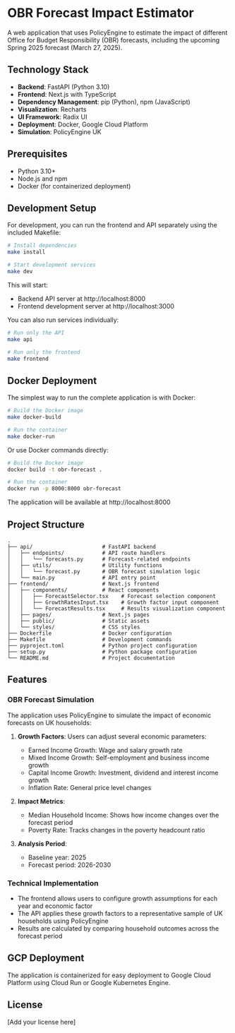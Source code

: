 # OBR Forecast Impact Estimator

A web application that uses PolicyEngine to estimate the impact of different Office for Budget Responsibility (OBR) forecasts, including the upcoming Spring 2025 forecast (March 27, 2025).

## Technology Stack

- **Backend**: FastAPI (Python 3.10)
- **Frontend**: Next.js with TypeScript
- **Dependency Management**: pip (Python), npm (JavaScript)
- **Visualization**: Recharts
- **UI Framework**: Radix UI
- **Deployment**: Docker, Google Cloud Platform
- **Simulation**: PolicyEngine UK

## Prerequisites

- Python 3.10+
- Node.js and npm
- Docker (for containerized deployment)

## Development Setup

For development, you can run the frontend and API separately using the included Makefile:

```bash
# Install dependencies
make install

# Start development services
make dev
```

This will start:
- Backend API server at http://localhost:8000
- Frontend development server at http://localhost:3000

You can also run services individually:

```bash
# Run only the API
make api

# Run only the frontend
make frontend
```

## Docker Deployment

The simplest way to run the complete application is with Docker:

```bash
# Build the Docker image
make docker-build

# Run the container
make docker-run
```

Or use Docker commands directly:

```bash
# Build the Docker image
docker build -t obr-forecast .

# Run the container
docker run -p 8000:8000 obr-forecast
```

The application will be available at http://localhost:8000

## Project Structure

```
.
├── api/                      # FastAPI backend
│   ├── endpoints/            # API route handlers
│   │   └── forecasts.py      # Forecast-related endpoints
│   ├── utils/                # Utility functions
│   │   └── forecast.py       # OBR forecast simulation logic
│   └── main.py               # API entry point
├── frontend/                 # Next.js frontend
│   ├── components/           # React components
│   │   ├── ForecastSelector.tsx    # Forecast selection component
│   │   ├── GrowthRatesInput.tsx    # Growth factor input component 
│   │   └── ForecastResults.tsx     # Results visualization component
│   ├── pages/                # Next.js pages
│   ├── public/               # Static assets
│   └── styles/               # CSS styles
├── Dockerfile                # Docker configuration
├── Makefile                  # Development commands
├── pyproject.toml            # Python project configuration
├── setup.py                  # Python package configuration
└── README.md                 # Project documentation
```

## Features

### OBR Forecast Simulation

The application uses PolicyEngine to simulate the impact of economic forecasts on UK households:

1. **Growth Factors**: Users can adjust several economic parameters:
   - Earned Income Growth: Wage and salary growth rate
   - Mixed Income Growth: Self-employment and business income growth
   - Capital Income Growth: Investment, dividend and interest income growth
   - Inflation Rate: General price level changes

2. **Impact Metrics**:
   - Median Household Income: Shows how income changes over the forecast period
   - Poverty Rate: Tracks changes in the poverty headcount ratio

3. **Analysis Period**:
   - Baseline year: 2025
   - Forecast period: 2026-2030

### Technical Implementation

- The frontend allows users to configure growth assumptions for each year and economic factor
- The API applies these growth factors to a representative sample of UK households using PolicyEngine
- Results are calculated by comparing household outcomes across the forecast period

## GCP Deployment

The application is containerized for easy deployment to Google Cloud Platform using Cloud Run or Google Kubernetes Engine.

## License

[Add your license here]